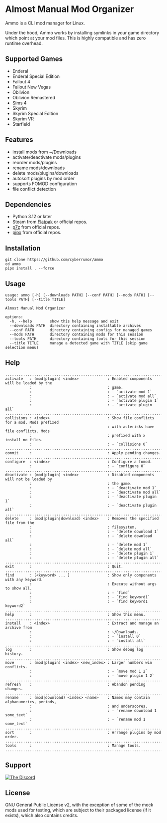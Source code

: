# Almost Manual Mod Organizer

Ammo is a CLI mod manager for Linux.

Under the hood, Ammo works by installing symlinks in your game directory which
point at your mod files. This is highly compatible and has zero runtime
overhead.

## Supported Games

- Enderal
- Enderal Special Edition
- Fallout 4
- Fallout New Vegas
- Oblivion
- Oblivion Remastered
- Sims 4
- Skyrim
- Skyrim Special Edition
- Skyrim VR
- Starfield

## Features

- install mods from ~/Downloads
- activate/deactivate mods/plugins
- reorder mods/plugins
- rename mods/downloads
- delete mods/plugins/downloads
- autosort plugins by mod order
- supports FOMOD configuration
- file conflict detection

## Dependencies

- Python 3.12 or later
- Steam from [Flatpak](https://flathub.org/apps/com.valvesoftware.Steam) or official repos.
- [p7z](https://github.com/p7zip-project/p7zip) from official repos.
- [pipx](https://github.com/pypa/pipx) from official repos.

## Installation

```
git clone https://github.com/cyberrumor/ammo
cd ammo
pipx install . --force
```

## Usage

```
usage: ammo [-h] [--downloads PATH] [--conf PATH] [--mods PATH] [--tools PATH] [--title TITLE]

Almost Manual Mod Organizer

options:
  -h, --help        show this help message and exit
  --downloads PATH  directory containing installable archives
  --conf PATH       directory containing configs for managed games
  --mods PATH       directory containing mods for this session
  --tools PATH      directory containing tools for this session
  --title TITLE     manage a detected game with TITLE (skip game selection menu)
```

## Help

```
............................................................................................
activate   : (mod|plugin) <index>             : Enabled components will be loaded by the
           :                                  : game.
           :                                  : - `activate mod 1`
           :                                  : - `activate mod all`
           :                                  : - `activate plugin 1`
           :                                  : - `activate plugin all`
............................................................................................
collisions : <index>                          : Show file conflicts for a mod. Mods prefixed
           :                                  : with asterisks have file conflicts. Mods
           :                                  : prefixed with x install no files.
           :                                  : - `collisions 0`
............................................................................................
commit     :                                  : Apply pending changes.
............................................................................................
configure  : <index>                          : Configure a fomod.
           :                                  : - `configure 0`
............................................................................................
deactivate : (mod|plugin) <index>             : Disabled components will not be loaded by
           :                                  : the game.
           :                                  : - `deactivate mod 1`
           :                                  : - `deactivate mod all`
           :                                  : - `deactivate plugin 1`
           :                                  : - `deactivate plugin all`
............................................................................................
delete     : (mod|plugin|download) <index>    : Removes the specified file from the
           :                                  : filesystem.
           :                                  : - `delete download 1`
           :                                  : - `delete download all`
           :                                  : - `delete mod 1`
           :                                  : - `delete mod all`
           :                                  : - `delete plugin 1`
           :                                  : - `delete plugin all`
............................................................................................
exit       :                                  : Quit.
............................................................................................
find       : [<keyword> ... ]                 : Show only components with any keyword.
           :                                  : Execute without args to show all.
           :                                  : - `find`
           :                                  : - `find keyword1`
           :                                  : - `find keyword1 keyword2`
............................................................................................
help       :                                  : Show this menu.
............................................................................................
install    : <index>                          : Extract and manage an archive from
           :                                  : ~/Downloads.
           :                                  : - `install 0`
           :                                  : - `install all`
............................................................................................
log        :                                  : Show debug log history.
............................................................................................
move       : (mod|plugin) <index> <new_index> : Larger numbers win conflicts.
           :                                  : - `move mod 1 2`
           :                                  : - `move plugin 1 2`
............................................................................................
refresh    :                                  : Abandon pending changes.
............................................................................................
rename     : (mod|download) <index> <name>    : Names may contain alphanumerics, periods,
           :                                  : and underscores.
           :                                  : - `rename download 1 some_text`
           :                                  : - `rename mod 1 some_text`
............................................................................................
sort       :                                  : Arrange plugins by mod order.
............................................................................................
tools      :                                  : Manage tools.
............................................................................................
```

## Support

<a href="https://discord.gg/V6qa82Spxw">
  <img src="discord_banner.gif" alt="The Discord" />
</a>

## License

GNU General Public License v2, with the exception of some of the mock mods used for testing,
which are subject to their packaged license (if it exists), which also contains credits.
